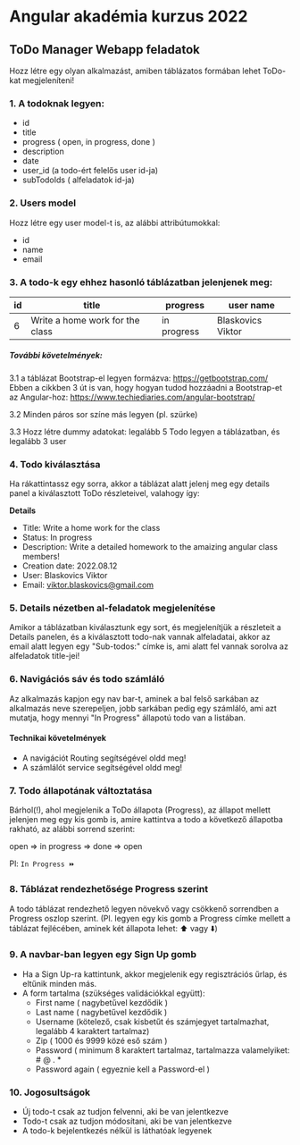 # Angular akadémia kurzus 2022

## ToDo Manager Webapp feladatok

Hozz létre egy olyan alkalmazást, amiben táblázatos formában lehet ToDo-kat megjeleníteni!

### 1. A todoknak legyen:
- id 
- title
- progress ( open, in progress, done )
- description
- date
- user_id (a todo-ért felelős user id-ja)
- subTodoIds ( alfeladatok id-ja)

### 2. Users model

Hozz létre egy user model-t is, az alábbi attribútumokkal:

- id
- name
- email

### 3. A todo-k egy ehhez hasonló táblázatban jelenjenek meg:

|id|title|progress|user name|
|--|-----|----|---------|
|6|Write a home work for the class|in progress|Blaskovics Viktor|

##### További követelmények:
3.1 a táblázat Bootstrap-el legyen formázva: https://getbootstrap.com/
Ebben a cikkben 3 út is van, hogy hogyan tudod hozzáadni a Bootstrap-et az Angular-hoz: https://www.techiediaries.com/angular-bootstrap/

3.2 Minden páros sor színe más legyen (pl. szürke)

3.3 Hozz létre dummy adatokat: legalább 5 Todo legyen a táblázatban, és legalább 3 user 

### 4. Todo kiválasztása
Ha rákattintassz egy sorra, akkor a táblázat alatt jelenj meg egy details panel a kiválasztott ToDo részleteivel, valahogy így:

**Details**

- Title: Write a home work for the class
- Status: In progress
- Description: Write a detailed homework to the amaizing angular class members!
- Creation date: 2022.08.12
- User: Blaskovics Viktor
- Email: viktor.blaskovics@gmail.com

### 5. Details nézetben al-feladatok megjelenítése

Amikor a táblázatban kiválasztunk egy sort, és megjelenítjük a részleteit a Details panelen, és a kiválasztott todo-nak vannak alfeladatai,
akkor az email alatt legyen egy "Sub-todos:" címke is, ami alatt fel vannak sorolva az alfeladatok title-jei!

### 6. Navigációs sáv és todo számláló

Az alkalmazás kapjon egy nav bar-t, aminek a bal felső sarkában az alkalmazás neve szerepeljen, jobb sarkában pedig egy számláló, ami azt mutatja, hogy mennyi "In Progress" állapotú todo van a listában.

#### Technikai követelmények
- A navigációt Routing segítségével oldd meg!
- A számlálót service segítségével oldd meg! 

### 7. Todo állapotának változtatása

Bárhol(!), ahol megjelenik a ToDo állapota (Progress), az állapot mellett jelenjen meg egy kis gomb is, amire kattintva a todo a következő állapotba rakható, az alábbi sorrend szerint:

open => in progress => done => open

Pl: ```In Progress ⏩```

### 8. Táblázat rendezhetősége Progress szerint

A todo táblázat rendezhető legyen növekvő vagy csökkenő sorrendben a Progress oszlop szerint. (Pl. legyen egy kis gomb a Progress címke mellett a táblázat fejlécében, aminek két állapota lehet: ⬆️ vagy ⬇️)

### 9. A navbar-ban legyen egy Sign Up gomb

- Ha a Sign Up-ra kattintunk, akkor megjelenik egy regisztrációs űrlap, és eltűnik minden más.
- A form tartalma (szükséges validációkkal együtt):
  - First name ( nagybetűvel kezdődik )
  - Last name ( nagybetűvel kezdődik )
  - Username (kötelező, csak kisbetűt és számjegyet tartalmazhat, legalább 4 karaktert tartalmaz)
  - Zip ( 1000 és 9999 közé eső szám )
  - Password ( minimum 8 karaktert tartalmaz, tartalmazza valamelyiket: # @ . *
  - Password again ( egyeznie kell a Password-el )
  
 
### 10. Jogosultságok

- Új todo-t csak az tudjon felvenni, aki be van jelentkezve
- Todo-t csak az tudjon módosítani, aki be van jelentkezve
- A todo-k bejelentkezés nélkül is láthatóak legyenek
